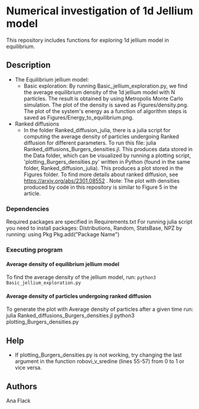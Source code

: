 # Numerical investigation of 1d Jellium model

This repository includes functions for exploring 1d jellium model in equilibrium. 

## Description
* The Equilibrium jellium model:
  * Basic exploration:
    By running Basic_jellium_exploration.py, we find the average equilibrium density of the 1d jellium model with N particles. The result is obtained by using Metropolis Monte Carlo simulation.
    The plot of the density is saved as Figures/density.png.
    The plot of the system's energy as a function of algorithm steps is saved as Figures/Energy_to_equilibrium.png.
* Ranked diffusions
  * In the folder Ranked_diffusion_julia, there is a julia script for computing the average density of particles undergoing Ranked diffusion for different parameters. To run this file: julia Ranked_diffusions_Burgers_densities.jl.
  This produces data stored in the Data folder, which can be visualized by running a plotting script, 'plotting_Burgers_densities.py' written in Python (found in the same folder, Ranked_diffusion_julia). This produces a plot stored in the Figures folder. To find more details about ranked diffusion, see https://arxiv.org/abs/2301.08552 . Note: The plot with densities produced by code in this repository is similar to Figure 5 in the article.

### Dependencies
Required packages are specified in Requirements.txt
For running julia script you need to install packages: Distributions, Random, StatsBase, NPZ by running:
using Pkg
Pkg.add("Package Name")

### Executing program

#### Average density of equilibrium jellium model
To find the average density of the jellium model, run:
```python3 Basic_jellium_exploration.py```
#### Average density of particles undergoing ranked diffusion
To generate the plot with Average density of particles after a given time run:
julia Ranked_diffusions_Burgers_densities.jl
python3 plotting_Burgers_densities.py

## Help
* If plotting_Burgers_densities.py is not working, try changing the last argument in the function robovi_v_sredine (lines 55-57) from 0 to 1 or vice versa.

## Authors

Ana Flack

